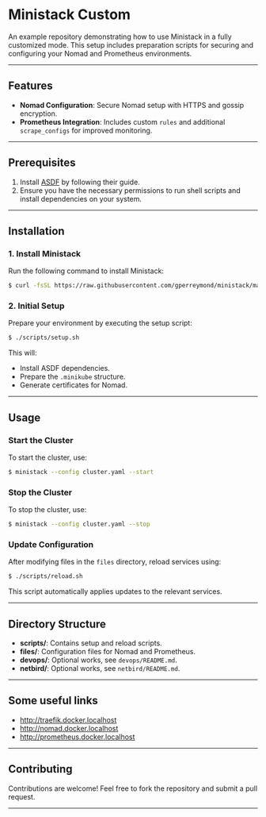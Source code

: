 # Ministack Custom

An example repository demonstrating how to use Ministack in a fully customized mode. This setup includes preparation scripts for securing and configuring your Nomad and Prometheus environments.

---

## Features

- **Nomad Configuration**: Secure Nomad setup with HTTPS and gossip encryption.
- **Prometheus Integration**: Includes custom `rules` and additional `scrape_configs` for improved monitoring.

---

## Prerequisites

1. Install [ASDF](https://asdf-vm.com/guide/getting-started.html) by following their guide.
2. Ensure you have the necessary permissions to run shell scripts and install dependencies on your system.

---

## Installation

### 1. Install Ministack
Run the following command to install Ministack:
```sh
$ curl -fsSL https://raw.githubusercontent.com/gperreymond/ministack/main/install | bash
```

### 2. Initial Setup
Prepare your environment by executing the setup script:
```sh
$ ./scripts/setup.sh
```
This will:
- Install ASDF dependencies.
- Prepare the `.minikube` structure.
- Generate certificates for Nomad.

---

## Usage

### Start the Cluster
To start the cluster, use:
```sh
$ ministack --config cluster.yaml --start
```

### Stop the Cluster
To stop the cluster, use:
```sh
$ ministack --config cluster.yaml --stop
```

### Update Configuration
After modifying files in the `files` directory, reload services using:
```sh
$ ./scripts/reload.sh
```
This script automatically applies updates to the relevant services.

---

## Directory Structure

- **scripts/**: Contains setup and reload scripts.
- **files/**: Configuration files for Nomad and Prometheus.
- **devops/**: Optional works, see `devops/README.md`.
- **netbird/**: Optional works, see `netbird/README.md`.

---

## Some useful links

* http://traefik.docker.localhost
* http://nomad.docker.localhost
* http://prometheus.docker.localhost

---

## Contributing

Contributions are welcome! Feel free to fork the repository and submit a pull request.

---
